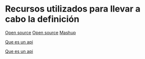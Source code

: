 # Recursos utilizados para llevar a cabo la definición
[Open source](https://opensource.guide/es/)
[Open source](https://www.redhat.com/es/topics/open-source/what-is-open-source#:~:text=Originalmente%2C%20la%20expresi%C3%B3n%20open%20source,la%20forma%20que%20consideren%20conveniente.)
[Mashup](https://en.wikipedia.org/wiki/Mashup_(web_application_hybrid))


[Que es un api](https://www.redhat.com/es/topics/api/what-are-application-programming-interfaces#:~:text=Una%20API%20es%20un%20conjunto,de%20saber%20c%C3%B3mo%20est%C3%A1n%20implementados.)

[Que es un api](https://es.wikipedia.org/wiki/Interfaz_de_programaci%C3%B3n_de_aplicaciones)